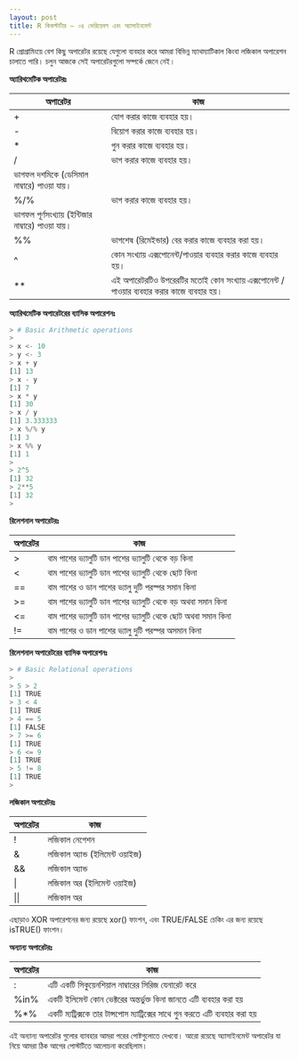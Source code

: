 ```yaml
---
layout: post
title: R কিকস্টার্টার – ০৪ ভেরিয়েবল এবং অ্যাসাইনমেন্ট
---
```

R প্রোগ্রামিংয়ে বেশ কিছু অপারেটর রয়েছে যেগুলো ব্যবহার করে আমরা বিভিন্ন ম্যাথম্যাটিকাল কিংবা লজিকাল অপারেশন চালাতে পারি। চলুন আজকে সেই অপারেটরগুলো সম্পর্কে জেনে নেই।

**অ্যারিথমেটিক অপারেটরঃ**

|অপারেটর 	| কাজ |
| ------------- | -------------|
| +	| যোগ করার কাজে ব্যবহার হয়।|
| -	| বিয়োগ করার কাজে ব্যবহার হয়।|
| \*	| গুন করার কাজে ব্যবহার হয়।|
| /	| ভাগ করার কাজে ব্যবহার হয়।
ভাগফল দশমিকে (ডেসিমাল নাম্বারে) পাওয়া যায়।|
| %/%	| ভাগ করার কাজে ব্যবহার হয়।
ভাগফল পূর্ণসংখ্যায় (ইন্টিজার নাম্বারে) পাওয়া যায়।|
| %%	| ভাগশেষ (রিমেইন্ডার) বের করার কাজে ব্যবহার করা হয়।|
| ^	| কোন সংখ্যায় এক্সপোনেন্ট/পাওয়ার ব্যবহার করার কাজে ব্যবহার হয়।|
| \*\*	| এই অপারেটরটিও উপরেরটির মতোই কোন সংখ্যায় এক্সপোনেন্ট / পাওয়ার ব্যবহার করার কাজে ব্যবহার হয়।|

**অ্যারিথমেটিক অপারেটরের ব্যাসিক অপারেশনঃ**

```python
> # Basic Arithmetic operations
> 
> x <- 10
> y <- 3  
> x + y
[1] 13
> x - y
[1] 7
> x * y
[1] 30
> x / y
[1] 3.333333
> x %/% y
[1] 3
> x %% y
[1] 1
> 
> 2^5
[1] 32
> 2**5
[1] 32
> 
```

**রিলেশনাল অপারেটরঃ**

| অপারেটর 	| কাজ |
| ------------- | ------------- |
| >	| বাম পাশের ভ্যালুটি ডান পাশের ভ্যালুটি থেকে বড় কিনা |
| <	| বাম পাশের ভ্যালুটি ডান পাশের ভ্যালুটি থেকে ছোট কিনা |
| == 	| বাম পাশের ও ডান পাশের ভ্যালু দুটি পরস্পর সমান কিনা |
| >=	| বাম পাশের ভ্যালুটি ডান পাশের ভ্যালুটি থেকে বড় অথবা সমান কিনা |
| <=	| বাম পাশের ভ্যালুটি ডান পাশের ভ্যালুটি থেকে ছোট অথবা সমান কিনা |
| !=	| বাম পাশের ও ডান পাশের ভ্যালু দুটি পরস্পর অসমান কিনা |

**রিলেশনাল অপারেটরের ব্যাসিক অপারেশনঃ**

```python
> # Basic Relational operations
> 
> 5 > 2
[1] TRUE
> 3 < 4 
[1] TRUE 
> 4 == 5
[1] FALSE
> 7 >= 6
[1] TRUE
> 6 <= 9 
[1] TRUE 
> 5 != 8
[1] TRUE
>
```

**লজিকাল অপারেটরঃ**

| অপারেটর	| কাজ |
| ------------- | ------------- |
| !	| লজিকাল নেগেশন |
| &	| লজিকাল অ্যান্ড (ইলিমেন্ট ওয়াইজ) |
| &&	| লজিকাল অ্যান্ড |
| \|	| লজিকাল অর (ইলিমেন্ট ওয়াইজ) |
| \|\|	| লজিকাল অর |

এছাড়াও XOR অপারেশনের জন্য রয়েছে xor() ফাংশন, এবং TRUE/FALSE চেকিং এর জন্য রয়েছে isTRUE() ফাংশন।

**অন্যান্য অপারেটরঃ**

| অপারেটর 	| কাজ |
| ------------- | ------------- |
| :	| এটি একটি সিকুয়েনশিয়াল নাম্বারের সিরিজ যেনারেট করে |
| %in%	| একটি ইলিমেন্ট কোন ভেক্টরের অন্তর্ভুক্ত কিনা জানতে এটি ব্যবহার করা হয় |
| %*%	| একটি ম্যট্রিক্সকে তার টান্সপোস ম্যাট্রিক্সের সাথে গুন করতে এটি ব্যবহার করা হয় |

এই অন্যান্য অপারেটর গুলোর ব্যাবহার আমরা পরের পোষ্টগুলোতে দেখবো।
আরো রয়েছে অ্যাসাইনমেন্ট অপারেটর যা নিয়ে আমরা ঠিক আগের পোস্টটিতে আলোচনা করেছিলাম।
